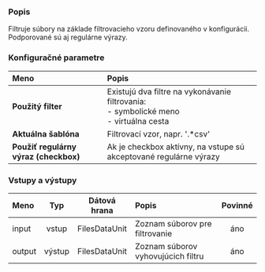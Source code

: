 ### Popis

Filtruje súbory na základe filtrovacieho vzoru definovaného v konfigurácii. Podporované sú aj regulárne výrazy.

### Konfiguračné parametre

| Meno | Popis |
|:----|:----|
|**Použitý filter** | Existujú dva filtre na vykonávanie filtrovania: <br> - symbolické meno <br> - virtuálna cesta |
|**Aktuálna šablóna** | Filtrovací vzor, napr. '.*csv' |
|**Použiť regulárny výraz (checkbox)** | Ak je checkbox aktívny, na vstupe sú akceptované regulárne výrazy |

### Vstupy a výstupy

|Meno |Typ | Dátová hrana | Popis | Povinné |
|:--------|:------:|:------:|:-------------|:---------------------:|
|input  |vstup| FilesDataUnit | Zoznam súborov pre filtrovanie |áno|
|output |výstup| FilesDataUnit | Zoznam súborov vyhovujúcich filtru |áno|